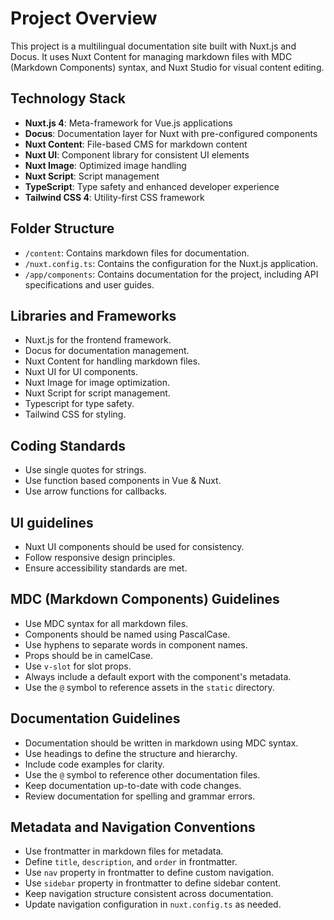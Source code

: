 # Project Overview

This project is a multilingual documentation site built with Nuxt.js and Docus. It uses Nuxt Content for managing markdown files with MDC (Markdown Components) syntax, and Nuxt Studio for visual content editing.

## Technology Stack

- **Nuxt.js 4**: Meta-framework for Vue.js applications
- **Docus**: Documentation layer for Nuxt with pre-configured components
- **Nuxt Content**: File-based CMS for markdown content
- **Nuxt UI**: Component library for consistent UI elements
- **Nuxt Image**: Optimized image handling
- **Nuxt Script**: Script management
- **TypeScript**: Type safety and enhanced developer experience
- **Tailwind CSS 4**: Utility-first CSS framework

## Folder Structure

- `/content`: Contains markdown files for documentation.
- `/nuxt.config.ts`: Contains the configuration for the Nuxt.js application.
- `/app/components`: Contains documentation for the project, including API specifications and user guides.

## Libraries and Frameworks

- Nuxt.js for the frontend framework.
- Docus for documentation management.
- Nuxt Content for handling markdown files.
- Nuxt UI for UI components.
- Nuxt Image for image optimization.
- Nuxt Script for script management.
- Typescript for type safety.
- Tailwind CSS for styling.

## Coding Standards

- Use single quotes for strings.
- Use function based components in Vue & Nuxt.
- Use arrow functions for callbacks.

## UI guidelines

- Nuxt UI components should be used for consistency.
- Follow responsive design principles.
- Ensure accessibility standards are met.

## MDC (Markdown Components) Guidelines

- Use MDC syntax for all markdown files.
- Components should be named using PascalCase.
- Use hyphens to separate words in component names.
- Props should be in camelCase.
- Use `v-slot` for slot props.
- Always include a default export with the component's metadata.
- Use the `@` symbol to reference assets in the `static` directory.

## Documentation Guidelines

- Documentation should be written in markdown using MDC syntax.
- Use headings to define the structure and hierarchy.
- Include code examples for clarity.
- Use the `@` symbol to reference other documentation files.
- Keep documentation up-to-date with code changes.
- Review documentation for spelling and grammar errors.

## Metadata and Navigation Conventions

- Use frontmatter in markdown files for metadata.
- Define `title`, `description`, and `order` in frontmatter.
- Use `nav` property in frontmatter to define custom navigation.
- Use `sidebar` property in frontmatter to define sidebar content.
- Keep navigation structure consistent across documentation.
- Update navigation configuration in `nuxt.config.ts` as needed.
